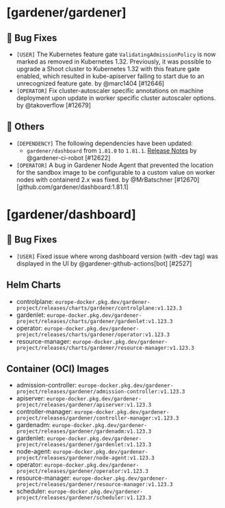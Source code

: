 # [gardener/gardener]

## 🐛 Bug Fixes

- `[USER]` The Kubernetes feature gate `ValidatingAdmissionPolicy` is now marked as removed in Kubernetes 1.32. Previously, it was possible to upgrade a Shoot cluster to Kubernetes 1.32 with this feature gate enabled, which resulted in kube-apiserver failing to start due to an unrecognized feature gate. by @marc1404 [#12646]
- `[OPERATOR]` Fix cluster-autoscaler specific annotations on machine deployment upon update in worker specific cluster autoscaler options. by @takoverflow [#12679]
## 🏃 Others

- `[DEPENDENCY]` The following dependencies have been updated:  
  - `gardener/dashboard` from `1.81.0` to `1.81.1`. [Release Notes](https://redirect.github.com/gardener/dashboard/releases/tag/1.81.1) by @gardener-ci-robot [#12622]
- `[OPERATOR]` A bug in Gardener Node Agent that prevented the location for the sandbox image to be configurable to a custom value on worker nodes with containerd 2.x was fixed. by @MrBatschner [#12670]
[github.com/gardener/dashboard:1.81.1]
# [gardener/dashboard]

## 🐛 Bug Fixes

- `[USER]` Fixed issue where wrong dashboard version (with -dev tag) was displayed in the UI by @gardener-github-actions[bot] [#2527]

## Helm Charts
- controlplane: `europe-docker.pkg.dev/gardener-project/releases/charts/gardener/controlplane:v1.123.3`
- gardenlet: `europe-docker.pkg.dev/gardener-project/releases/charts/gardener/gardenlet:v1.123.3`
- operator: `europe-docker.pkg.dev/gardener-project/releases/charts/gardener/operator:v1.123.3`
- resource-manager: `europe-docker.pkg.dev/gardener-project/releases/charts/gardener/resource-manager:v1.123.3`
## Container (OCI) Images
- admission-controller: `europe-docker.pkg.dev/gardener-project/releases/gardener/admission-controller:v1.123.3`
- apiserver: `europe-docker.pkg.dev/gardener-project/releases/gardener/apiserver:v1.123.3`
- controller-manager: `europe-docker.pkg.dev/gardener-project/releases/gardener/controller-manager:v1.123.3`
- gardenadm: `europe-docker.pkg.dev/gardener-project/releases/gardener/gardenadm:v1.123.3`
- gardenlet: `europe-docker.pkg.dev/gardener-project/releases/gardener/gardenlet:v1.123.3`
- node-agent: `europe-docker.pkg.dev/gardener-project/releases/gardener/node-agent:v1.123.3`
- operator: `europe-docker.pkg.dev/gardener-project/releases/gardener/operator:v1.123.3`
- resource-manager: `europe-docker.pkg.dev/gardener-project/releases/gardener/resource-manager:v1.123.3`
- scheduler: `europe-docker.pkg.dev/gardener-project/releases/gardener/scheduler:v1.123.3`
